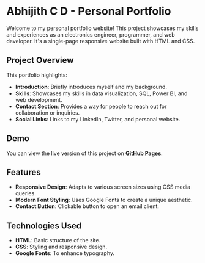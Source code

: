 # Abhijith C D - Personal Portfolio

Welcome to my personal portfolio website! This project showcases my skills and experiences as an electronics engineer, programmer, and web developer. It's a single-page responsive website built with HTML and CSS.

## Project Overview

This portfolio highlights:
- **Introduction**: Briefly introduces myself and my background.
- **Skills**: Showcases my skills in data visualization, SQL, Power BI, and web development.
- **Contact Section**: Provides a way for people to reach out for collaboration or inquiries.
- **Social Links**: Links to my LinkedIn, Twitter, and personal website.

## Demo

You can view the live version of this project on **[GitHub Pages](https://abhijithcdinesh.github.io/myfiles/)**.

## Features

- **Responsive Design**: Adapts to various screen sizes using CSS media queries.
- **Modern Font Styling**: Uses Google Fonts to create a unique aesthetic.
- **Contact Button**: Clickable button to open an email client.

## Technologies Used

- **HTML**: Basic structure of the site.
- **CSS**: Styling and responsive design.
- **Google Fonts**: To enhance typography.


